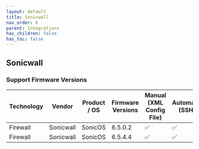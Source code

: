 ```yaml
---
layout: default
title: Sonicwall
nav_order: 6
parent: Integrations
has_children: false
has_toc: false
---
```


## Sonicwall 

### Support Firmware Versions
<div markdown="1">

|Technology|Vendor|Product / OS|Firmware Versions| Manual (XML Config File)|Automatic (SSH)|Automatic (API)|
|---|---|---|---|---|---|---|
|Firewall|Sonicwall|SonicOS|6.5.0.2|✅|✅|❌|
|Firewall|Sonicwall|SonicOS|6.5.4.4|✅|✅|❌|

</div>